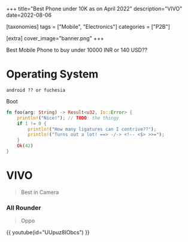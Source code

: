 +++
title="Best Phone under 10K as on April 2022"
description="VIVO"
date=2022-08-06

[taxonomies]
tags = ["Mobile", "Electronics"]
categories = ["P2B"]

[extra]
cover_image="banner.png"
+++

Best Mobile Phone to buy under 10000 INR or 140 USD??

# Operating System

`android ?? or fuchesia`

Boot

```rs
fn foo(arg: String) -> Result<u32, Io::Error> {
    println!("Nice!"); // TODO: the thingy
    if 1 != 0 {
        println!("How many ligatures can I contrive??");
        println!("Turns out a lot! ==> -/-> <!-- <$> >>=");
    }
    Ok(42)
}
```

# VIVO


> Best in Camera 

### All Rounder 

> Oppo

{{ youtube(id="UUpuz8IObcs") }}

